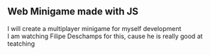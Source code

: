 <h2> Web Minigame made with JS </h2>

<p> 
  I will create a multiplayer minigame for myself development <br>
  I am watching Filipe Deschamps for this, cause he is really good at teatching <br>
</p>
